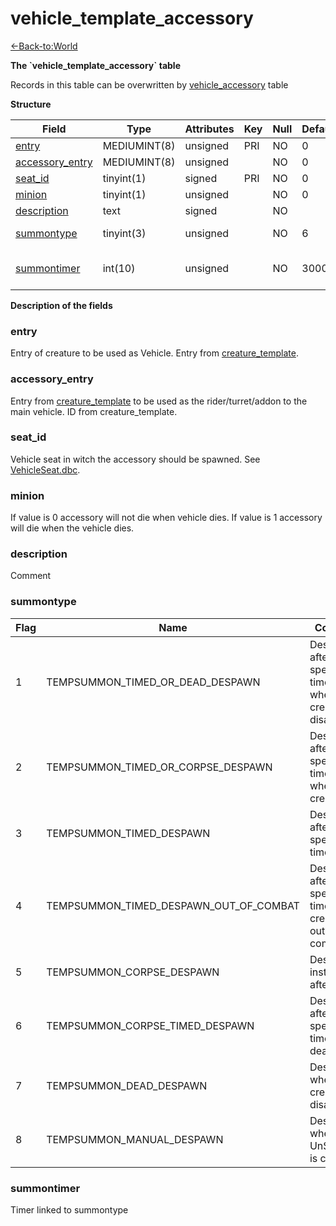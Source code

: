 # vehicle\_template\_accessory

[<-Back-to:World](database-world.md)

**The \`vehicle\_template\_accessory\` table**

Records in this table can be overwritten by [vehicle\_accessory](vehicle_accessory) table

**Structure**

| Field                | Type         | Attributes | Key | Null | Default | Extra | Comment                                      |
|----------------------|--------------|------------|-----|------|---------|-------|----------------------------------------------|
| [entry][1]           | MEDIUMINT(8) | unsigned   | PRI | NO   | 0       |       |                                              |
| [accessory_entry][2] | MEDIUMINT(8) | unsigned   |     | NO   | 0       |       |                                              |
| [seat_id][3]         | tinyint(1)   | signed     | PRI | NO   | 0       |       |                                              |
| [minion][4]          | tinyint(1)   | unsigned   |     | NO   | 0       |       |                                              |
| [description][5]     | text         | signed     |     | NO   |         |       |                                              |
| [summontype][6]      | tinyint(3)   | unsigned   |     | NO   | 6       |       | see enum TempSummonType                      |
| [summontimer][7]     | int(10)      | unsigned   |     | NO   | 30000   |       | timer, only relevant for certain summontypes |

[1]: #entry
[2]: #accessory_entry
[3]: #seat_id
[4]: #minion
[5]: #description
[6]: #summontype
[7]: #summontimer

**Description of the fields**

### entry

Entry of creature to be used as Vehicle. Entry from [creature_template](creature_template#entry).

### accessory\_entry

Entry from [creature_template](creature_template#entry) to be used as the rider/turret/addon to the main vehicle. ID from creature\_template.

### seat\_id

Vehicle seat in witch the accessory should be spawned. See [VehicleSeat.dbc](VehicleSeat).

### minion

If value is 0 accessory will not die when vehicle dies.
If value is 1 accessory will die when the vehicle dies.

### description

Comment

### summontype

| Flag | Name                                   | Comments                                                            |
|------|----------------------------------------|---------------------------------------------------------------------|
| 1    | TEMPSUMMON_TIMED_OR_DEAD_DESPAWN       | Despawns after a specified time OR when the creature disappears     |
| 2    | TEMPSUMMON_TIMED_OR_CORPSE_DESPAWN     | Despawns after a specified time OR when the creature dies           |
| 3    | TEMPSUMMON_TIMED_DESPAWN               | Despawns after a specified time                                     |
| 4    | TEMPSUMMON_TIMED_DESPAWN_OUT_OF_COMBAT | Despawns after a specified time after the creature is out of combat |
| 5    | TEMPSUMMON_CORPSE_DESPAWN              | Despawns instantly after death                                      |
| 6    | TEMPSUMMON_CORPSE_TIMED_DESPAWN        | Despawns after a specified time after death                         |
| 7    | TEMPSUMMON_DEAD_DESPAWN                | Despawns when the creature disappears                               |
| 8    | TEMPSUMMON_MANUAL_DESPAWN              | Despawns when UnSummon() is called                                  |

### summontimer

Timer linked to summontype
